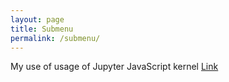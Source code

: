 ```yaml
---
layout: page
title: Submenu
permalink: /submenu/
---
```


My use of usage of Jupyter JavaScript kernel [Link](https://hs61999.github.io/delsurone/)
